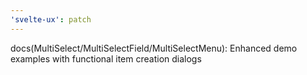 ```yaml
---
'svelte-ux': patch
---
```


docs(MultiSelect/MultiSelectField/MultiSelectMenu): Enhanced demo examples with functional item creation dialogs
